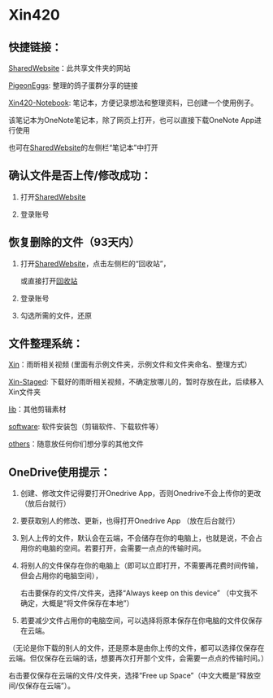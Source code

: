# Xin420

## 快捷链接：

  [SharedWebsite](https://xin420.sharepoint.com/sites/Xin420/Shared%20Documents/Forms/AllItems.aspx)：此共享文件夹的网站

  [PigeonEggs](https://github.com/3um/PigeonEggs): 整理的鸽子蛋群分享的链接

  [Xin420-Notebook](https://xin420.sharepoint.com/:o:/s/Xin420/EsKmi5PI-_5GkR7scjpvVZQBrbAoePdJQSmLuue9cShsCQ?e=n24W4I): 笔记本，方便记录想法和整理资料，已创建一个使用例子。

   该笔记本为OneNote笔记本，除了网页上打开，也可以直接下载OneNote App进行使用
   
   也可在[SharedWebsite](https://xin420.sharepoint.com/sites/Xin420/Shared%20Documents/Forms/AllItems.aspx)的左侧栏“笔记本”中打开

## 确认文件是否上传/修改成功：

  1. 打开[SharedWebsite](https://xin420.sharepoint.com/sites/Xin420/Shared%20Documents/Forms/AllItems.aspx)

  2. 登录账号

## 恢复删除的文件（93天内）

  1. 打开[SharedWebsite](https://xin420.sharepoint.com/sites/Xin420/Shared%20Documents/Forms/AllItems.aspx)，点击左侧栏的“回收站”，

     或直接打开[回收站](https://xin420.sharepoint.com/sites/Xin420/_layouts/15/RecycleBin.aspx?view=5)

  2. 登录账号

  3. 勾选所需的文件，还原


## 文件整理系统：

  [Xin](.\Xin)：雨昕相关视频 (里面有示例文件夹，示例文件和文件夹命名、整理方式）

  [Xin-Staged](.\Xin-Staged): 下载好的雨昕相关视频，不确定放哪儿的，暂时存放在此，后续移入Xin文件夹

  [lib](.\lib)：其他剪辑素材

  [software](.\software): 软件安装包（剪辑软件、下载软件等）

  [others](.\others)：随意放任何你们想分享的其他文件

## OneDrive使用提示：

  1. 创建、修改文件记得要打开Onedrive App，否则Onedrive不会上传你的更改 （放后台就行）

  2. 要获取别人的修改、更新，也得打开Onedrive App （放在后台就行）

  3. 别人上传的文件，默认会在云端，不会储存在你的电脑上，也就是说，不会占用你的电脑的空间。若要打开，会需要一点点的传输时间。

  4. 将别人的文件保存在你的电脑上（即可以立即打开，不需要再花费时间传输，但会占用你的电脑空间），
 
     右击要保存的文件/文件夹，选择“Always keep on this device” （中文我不确定，大概是“将文件保存在本地”）

  5. 若要减少文件占用你的电脑空间，可以选择将原本保存在你电脑的文件仅保存在云端。
 
   （无论是你下载的别人的文件，还是原本是由你上传的文件，都可以选择仅保存在云端。但仅保存在云端的话，想要再次打开那个文件，会需要一点点的传输时间。）
   
   右击要仅保存在云端的文件/文件夹，选择“Free up Space”（中文大概是“释放空间/仅保存在云端”）。
